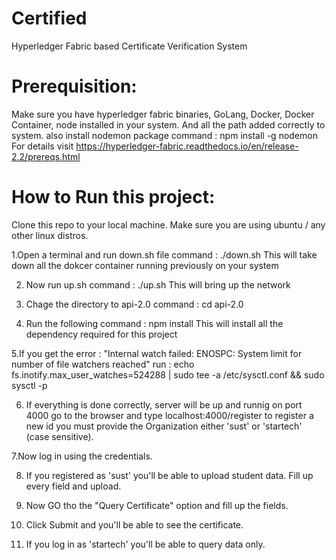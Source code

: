 # Certified
Hyperledger Fabric based Certificate Verification System


# Prerequisition:
Make sure you have hyperledger fabric binaries, GoLang, Docker, Docker Container, node installed in your system. And all the path added correctly to system.
also install nodemon package 
command : npm install -g nodemon
For details visit https://hyperledger-fabric.readthedocs.io/en/release-2.2/prereqs.html

# How to Run this project:

Clone this repo to your local machine. Make sure you are using ubuntu / any other linux distros. 

1.Open a terminal and run down.sh file
command : ./down.sh
This will take down all the dokcer container running previously on your system

2. Now run up.sh
command : ./up.sh
This will bring up the network 

3. Chage the directory to api-2.0
command : cd api-2.0

4. Run the following command : npm install
This will install all the dependency required for this project

5.If you get the error : "Internal watch failed: ENOSPC: System limit for number of file watchers reached"
run : echo fs.inotify.max_user_watches=524288 | sudo tee -a /etc/sysctl.conf && sudo sysctl -p

6. If everything is done correctly, server will be up and runnig on port 4000
go to the browser and type localhost:4000/register to register a new id
you must provide the Organization either 'sust' or 'startech' (case sensitive).

7.Now log in using the credentials.

8. If you registered as 'sust' you'll be able to upload student data. Fill up every field and upload.

9. Now GO tho the "Query Certificate" option and fill up the fields.

10. Click Submit and you'll be able to see the certificate.

11. If you log in as 'startech' you'll be able to query data only. 


